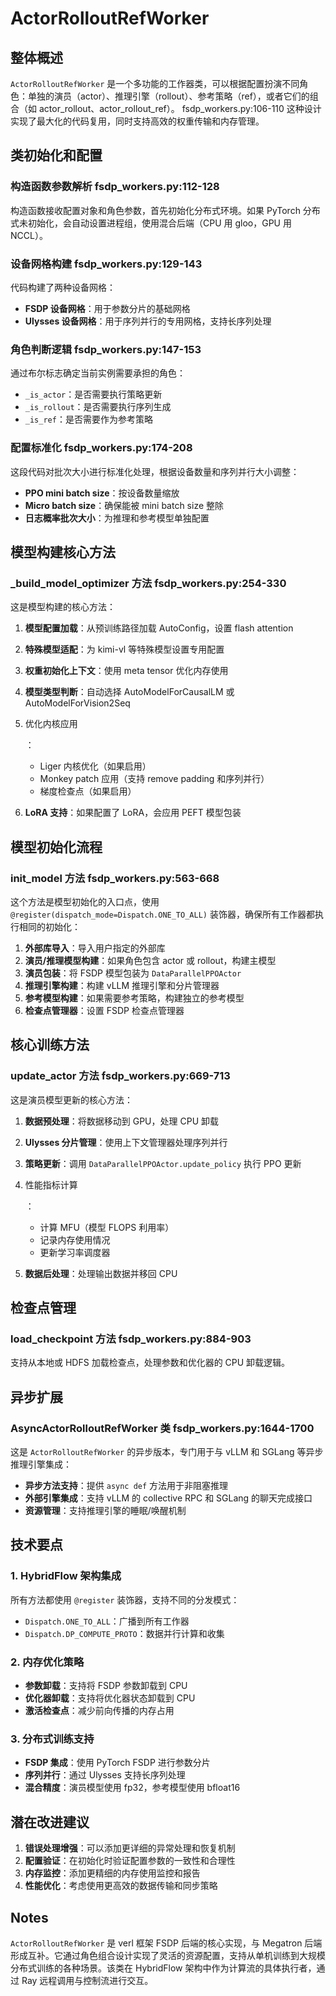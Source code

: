 # ActorRolloutRefWorker

## 整体概述

`ActorRolloutRefWorker` 是一个多功能的工作器类，可以根据配置扮演不同角色：单独的演员（actor）、推理引擎（rollout）、参考策略（ref），或者它们的组合（如 actor_rollout、actor_rollout_ref）。 fsdp_workers.py:106-110 这种设计实现了最大化的代码复用，同时支持高效的权重传输和内存管理。

## 类初始化和配置

### 构造函数参数解析 fsdp_workers.py:112-128

构造函数接收配置对象和角色参数，首先初始化分布式环境。如果 PyTorch 分布式未初始化，会自动设置进程组，使用混合后端（CPU 用 gloo，GPU 用 NCCL）。

### 设备网格构建 fsdp_workers.py:129-143

代码构建了两种设备网格：

- **FSDP 设备网格**：用于参数分片的基础网格
- **Ulysses 设备网格**：用于序列并行的专用网格，支持长序列处理

### 角色判断逻辑 fsdp_workers.py:147-153

通过布尔标志确定当前实例需要承担的角色：

- `_is_actor`：是否需要执行策略更新
- `_is_rollout`：是否需要执行序列生成
- `_is_ref`：是否需要作为参考策略

### 配置标准化 fsdp_workers.py:174-208

这段代码对批次大小进行标准化处理，根据设备数量和序列并行大小调整：

- **PPO mini batch size**：按设备数量缩放
- **Micro batch size**：确保能被 mini batch size 整除
- **日志概率批次大小**：为推理和参考模型单独配置

## 模型构建核心方法

### _build_model_optimizer 方法 fsdp_workers.py:254-330

这是模型构建的核心方法：

1. **模型配置加载**：从预训练路径加载 AutoConfig，设置 flash attention

2. **特殊模型适配**：为 kimi-vl 等特殊模型设置专用配置

3. **权重初始化上下文**：使用 meta tensor 优化内存使用

4. **模型类型判断**：自动选择 AutoModelForCausalLM 或 AutoModelForVision2Seq

5. 优化内核应用

   ：

   - Liger 内核优化（如果启用）
   - Monkey patch 应用（支持 remove padding 和序列并行）
   - 梯度检查点（如果启用）

6. **LoRA 支持**：如果配置了 LoRA，会应用 PEFT 模型包装

## 模型初始化流程

### init_model 方法 fsdp_workers.py:563-668

这个方法是模型初始化的入口点，使用 `@register(dispatch_mode=Dispatch.ONE_TO_ALL)` 装饰器，确保所有工作器都执行相同的初始化：

1. **外部库导入**：导入用户指定的外部库
2. **演员/推理模型构建**：如果角色包含 actor 或 rollout，构建主模型
3. **演员包装**：将 FSDP 模型包装为 `DataParallelPPOActor`
4. **推理引擎构建**：构建 vLLM 推理引擎和分片管理器
5. **参考模型构建**：如果需要参考策略，构建独立的参考模型
6. **检查点管理器**：设置 FSDP 检查点管理器

## 核心训练方法

### update_actor 方法 fsdp_workers.py:669-713

这是演员模型更新的核心方法：

1. **数据预处理**：将数据移动到 GPU，处理 CPU 卸载

2. **Ulysses 分片管理**：使用上下文管理器处理序列并行

3. **策略更新**：调用 `DataParallelPPOActor.update_policy` 执行 PPO 更新

4. 性能指标计算

   ：

   - 计算 MFU（模型 FLOPS 利用率）
   - 记录内存使用情况
   - 更新学习率调度器

5. **数据后处理**：处理输出数据并移回 CPU

## 检查点管理

### load_checkpoint 方法 fsdp_workers.py:884-903

支持从本地或 HDFS 加载检查点，处理参数和优化器的 CPU 卸载逻辑。

## 异步扩展

### AsyncActorRolloutRefWorker 类 fsdp_workers.py:1644-1700

这是 `ActorRolloutRefWorker` 的异步版本，专门用于与 vLLM 和 SGLang 等异步推理引擎集成：

- **异步方法支持**：提供 `async def` 方法用于非阻塞推理
- **外部引擎集成**：支持 vLLM 的 collective RPC 和 SGLang 的聊天完成接口
- **资源管理**：支持推理引擎的睡眠/唤醒机制

## 技术要点

### 1. HybridFlow 架构集成

所有方法都使用 `@register` 装饰器，支持不同的分发模式：

- `Dispatch.ONE_TO_ALL`：广播到所有工作器
- `Dispatch.DP_COMPUTE_PROTO`：数据并行计算和收集

### 2. 内存优化策略

- **参数卸载**：支持将 FSDP 参数卸载到 CPU
- **优化器卸载**：支持将优化器状态卸载到 CPU
- **激活检查点**：减少前向传播的内存占用

### 3. 分布式训练支持

- **FSDP 集成**：使用 PyTorch FSDP 进行参数分片
- **序列并行**：通过 Ulysses 支持长序列处理
- **混合精度**：演员模型使用 fp32，参考模型使用 bfloat16

## 潜在改进建议

1. **错误处理增强**：可以添加更详细的异常处理和恢复机制
2. **配置验证**：在初始化时验证配置参数的一致性和合理性
3. **内存监控**：添加更精细的内存使用监控和报告
4. **性能优化**：考虑使用更高效的数据传输和同步策略

## Notes

`ActorRolloutRefWorker` 是 verl 框架 FSDP 后端的核心实现，与 Megatron 后端形成互补。它通过角色组合设计实现了灵活的资源配置，支持从单机训练到大规模分布式训练的各种场景。该类在 HybridFlow 架构中作为计算流的具体执行者，通过 Ray 远程调用与控制流进行交互。
